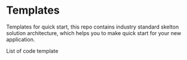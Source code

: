 # Templates
Templates for quick start, this repo contains industry standard skelton solution architecture, which helps you to make quick start for your new application.

List of code template
